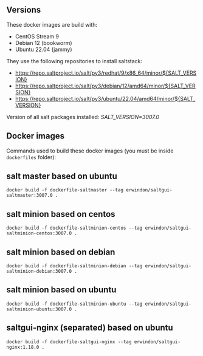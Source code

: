Versions
--------
These docker images are build with:
- CentOS Stream 9
- Debian 12 (bookworm)
- Ubuntu 22.04 (jammy)

They use the following repositories to install saltstack:
- https://repo.saltproject.io/salt/py3/redhat/9/x86_64/minor/${SALT_VERSION}
- https://repo.saltproject.io/salt/py3/debian/12/amd64/minor/${SALT_VERSION}
- https://repo.saltproject.io/salt/py3/ubuntu/22.04/amd64/minor/${SALT_VERSION}

Version of all salt packages installed: *SALT_VERSION=3007.0*

Docker images
-------------
Commands used to build these docker images (you must be inside `dockerfiles` folder):

## salt master based on ubuntu
```
docker build -f dockerfile-saltmaster --tag erwindon/saltgui-saltmaster:3007.0 .
```

## salt minion based on centos
```
docker build -f dockerfile-saltminion-centos --tag erwindon/saltgui-saltminion-centos:3007.0 .
```

## salt minion based on debian
```
docker build -f dockerfile-saltminion-debian --tag erwindon/saltgui-saltminion-debian:3007.0 .
```

## salt minion based on ubuntu
```
docker build -f dockerfile-saltminion-ubuntu --tag erwindon/saltgui-saltminion-ubuntu:3007.0 .
```

## saltgui-nginx (separated) based on ubuntu
```
docker build -f dockerfile-saltgui-nginx --tag erwindon/saltgui-nginx:1.18.0 .
```
